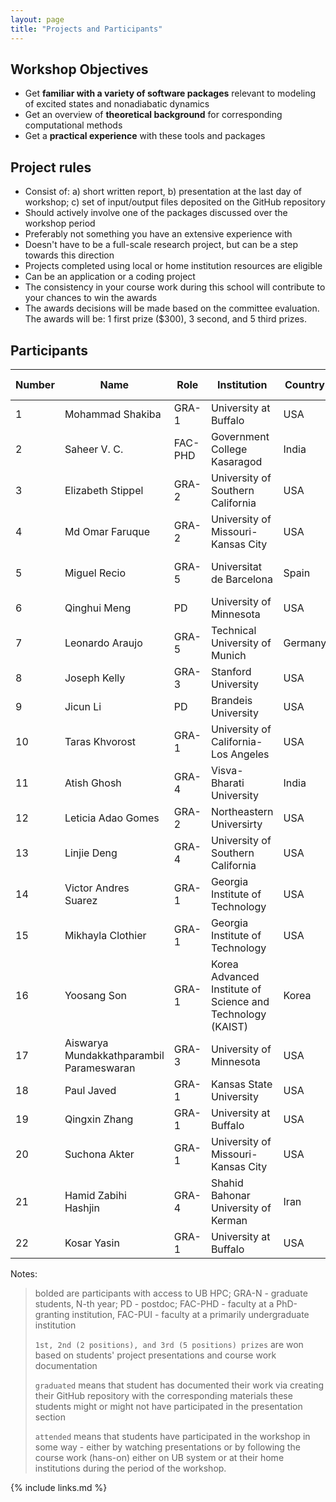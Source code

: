 ```yaml
---
layout: page
title: "Projects and Participants"
---
```


## Workshop Objectives

* Get **familiar with a variety of software packages** relevant to modeling of excited states and nonadiabatic dynamics
* Get an overview of **theoretical background** for corresponding computational methods
* Get a **practical experience** with these tools and packages


## Project rules

* Consist of: a) short written report, b) presentation at the last day of workshop; c) set of input/output files deposited on the GitHub repository
* Should actively involve one of the packages discussed over the workshop period 
* Preferably not something you have an extensive experience with 
* Doesn't have to be a full-scale research project, but can be a step towards this direction
* Projects completed using local or home institution resources are eligible
* Can be an application or a coding project
* The consistency in your course work during this school will contribute to your chances to win the awards
* The awards decisions will be made based on the committee evaluation. The awards will be: 1 first prize ($300), 3 second, and 5 third prizes. 



## Participants 

| Number | Name | Role | Institution | Country | Supervisor | Participation Mode | Outcome |
|--------|------|------|-------------|---------|------------|--------------------|---------|
| 1 | Mohammad Shakiba  | GRA-1 | University at Buffalo | USA | Alexey Akimov | in-person | TBD |
| 2 | Saheer V. C. | FAC-PHD | Government College Kasaragod | India   | N/A | in-person | TBD |
| 3 | Elizabeth Stippel | GRA-2 | University of Southern California | USA | Oleg Prezhdo | in-person | TBD |
| 4 | Md Omar Faruque |  GRA-2 | University of Missouri-Kansas City | USA | Mohammad Momeni | in-person | TBD |
| 5 | Miguel Recio | GRA-5 | Universitat de Barcelona  | Spain | Angel Morales Garcia   | in-person  | TBD |
| 6 | Qinghui Meng | PD |  University of Minnesota | USA | Donald Truhlar | in-person | TBD |
| 7 | Leonardo Araujo | GRA-5 | Technical University of Munich | Germany | Caroline Lesser  | in-person | TBD |
| 8 | Joseph Kelly | GRA-3 | Stanford University | USA | Tom Markland | in-person | TBD |
| 9 | Jicun Li | PD | Brandeis University | USA | Rebecca Gieseking | in-person | TBD |
| 10 | Taras Khvorost | GRA-1 | University of California-Los Angeles | USA | Anastassia Alexandrova | in-person | TBD |
| 11 | Atish Ghosh | GRA-4 | Visva-Bharati University | India | Pranab Sarkar | remote/virtual | TBD |
| 12 | Leticia Adao Gomes | GRA-2 | Northeastern Universirty | USA | Steven Lopez | in-person | TBD |
| 13 | Linjie Deng | GRA-4 | University of Southern California | USA | Oleg Prezhdo | in-person | TBD |
| 14 | Victor Andres Suarez | GRA-1 | Georgia Institute of Technology | USA | Joshua Kretchmer | in-person | TBD |
| 15 | Mikhayla Clothier | GRA-1 | Georgia Institute of Technology | USA | Joshua Kretchmer | in-person | TBD |
| 16 | Yoosang Son | GRA-1 | Korea Advanced Institute of Science and Technology (KAIST) | Korea | Hyungjin Kim and Oleg Prezhdo  | in-person | TBD |
| 17 | Aiswarya Mundakkathparambil Parameswaran | GRA-3 | University of Minnesota | USA | Donald Truhlar | in-person | TBD |
| 18 | Paul Javed | GRA-1 | Kansas State University | USA | Christine Aikens | in-person | TBD |
| 19 | Qingxin Zhang | GRA-1 | University at Buffalo | USA | Alexey Akimov | in-person | TBD |
| 20 | Suchona Akter | GRA-1 | University of Missouri-Kansas City | USA | Mohammad Momeni | in-person | TBD |
| 21 | Hamid Zabihi Hashjin | GRA-4 | Shahid Bahonar University of Kerman | Iran | Gholam Reza Khayati | remote/virtual | TBD |
| 22 | Kosar Yasin | GRA-1 | University at Buffalo | USA | Alexey Akimov | in-person | TBD |


Notes:
>
> bolded are participants with access to UB HPC; GRA-N - graduate students, N-th year; PD - postdoc; FAC-PHD - faculty at a PhD-granting institution, 
> FAC-PUI - faculty at a primarily undergraduate institution
>
> `1st, 2nd (2 positions), and 3rd (5 positions) prizes` are won based on students' project presentations and course work documentation
>
> `graduated` means that student has documented their work via creating their GitHub repository with the corresponding materials
> these students might or might not have participated in the presentation section
> 
> `attended` means that students have participated in the workshop in some way - either by watching presentations or by following 
> the course work (hans-on) either on UB system or at their home institutions during the period of the workshop.
>



{% include links.md %}
